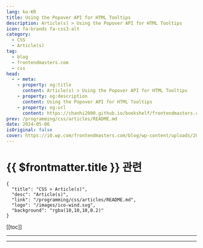 ```yaml
---
lang: ko-KR
title: Using the Popover API for HTML Tooltips
description: Article(s) > Using the Popover API for HTML Tooltips
icon: fa-brands fa-css3-alt
category: 
  - CSS
  - Article(s)
tag: 
  - blog
  - frontendmasters.com
  - css
head:
  - - meta:
    - property: og:title
      content: Article(s) > Using the Popover API for HTML Tooltips
    - property: og:description
      content: Using the Popover API for HTML Tooltips
    - property: og:url
      content: https://chanhi2000.github.io/bookshelf/frontendmasters.com/using-the-popover-api-for-html-tooltips.html
prev: /programming/css/articles/README.md
date: 2024-05-06
isOriginal: false
cover: https://i0.wp.com/frontendmasters.com/blog/wp-content/uploads/2024/04/popup-thumb.jpg?w=1000&ssl=1
---
```


# {{ $frontmatter.title }} 관련

```component VPCard
{
  "title": "CSS > Article(s)",
  "desc": "Article(s)",
  "link": "/programming/css/articles/README.md",
  "logo": "/images/ico-wind.svg",
  "background": "rgba(10,10,10,0.2)"
}
```

[[toc]]

---

<SiteInfo
  name="Using the Popover API for HTML Tooltips"
  desc="We can *mostly* use HTML alone for this API. But here, we'll use CSS to style the “links” within paragraphs and a js library to position them, in lieu of css anchoring."
  url="https://frontendmasters.com/news/using-the-popover-api-for-html-tooltips/"
  logo="https://frontendmasters.com/favicon.ico"
  preview="https://i0.wp.com/frontendmasters.com/blog/wp-content/uploads/2024/04/popup-thumb.jpg?w=1000&ssl=1"/>

<!-- TODO: 작성 -->

---

<TagLinks />
